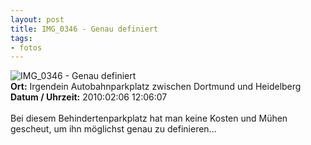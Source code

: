 ```yaml
--- 
layout: post
title: IMG_0346 - Genau definiert
tags: 
- fotos
---
```

<img src="http://blog.fabianonline.de/wp-content/main/2010_07/IMG_0346.jpg" alt="IMG_0346 - Genau definiert" class="aligncenter" /><br />
<strong>Ort:</strong> Irgendein Autobahnparkplatz zwischen Dortmund und Heidelberg<br />
<strong>Datum / Uhrzeit:</strong> 2010:02:06 12:06:07<br />
<br />
Bei diesem Behindertenparkplatz hat man keine Kosten und Mühen gescheut, um ihn möglichst genau zu definieren...
